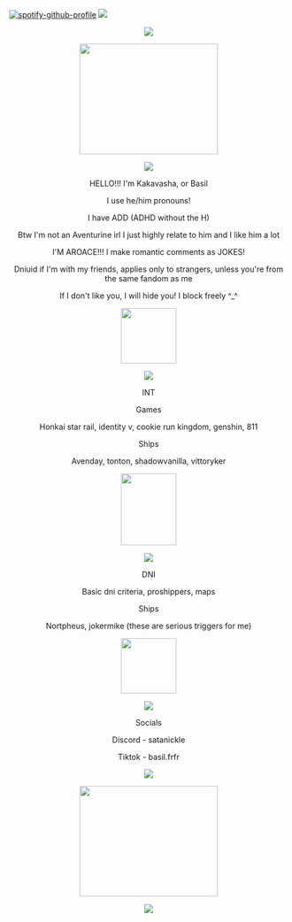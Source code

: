 [![spotify-github-profile](https://spotify-github-profile.kittinanx.com/api/view?uid=31f6zfocqd5fpeh5ukyptputcib4&cover_image=true&theme=natemoo-re&show_offline=false&background_color=121212&interchange=false&bar_color=53b14f&bar_color_cover=true)](https://github.com/kittinan/spotify-github-profile) 
![](https://komarev.com/ghpvc/?username=satanickle&color=green)
<p align="center">
  <img src="https://64.media.tumblr.com/9863d7ca543a895eea48297a5dcdef48/36afa839df5dd5b9-cd/s640x960/c0e01cf9ff91f3d1d548df669d46355174126fe7.gifv"> 
<p align="center">
<img width="250" height="200" src="https://dubuk.carrd.co/assets/images/gallery06/1cf4a0c0_original.jpg?v=ad8986ea">
<p align="center">
<img src="https://64.media.tumblr.com/cdbdce4384252afa596f50a27313c008/0e76e1328a203702-19/s500x750/fe5d2840dc82679ecfa10cf5685c082e98a21c84.gifv">
<p align="center"> HELLO!!! I'm Kakavasha, or Basil
<p align="center"> I use he/him pronouns!
<p align="center"> I have ADD (ADHD without the H)
<p align="center"> Btw I'm not an Aventurine irl I just highly relate to him and I like him a lot
<p align="center"> I'M AROACE!!! I make romantic comments as JOKES!
<p align="center"> Dniuid if I'm with my friends, applies only to strangers, unless you're from the same fandom as me
  <p align="center"> If I don't like you, I will hide you! I block freely ^_^
<p align="center">
<img width="100" height="100" src="https://media1.tenor.com/m/Jbt2snfJUu0AAAAd/811-vittorino.gif">
<p align="center">
<img src="https://64.media.tumblr.com/cdbdce4384252afa596f50a27313c008/0e76e1328a203702-19/s500x750/fe5d2840dc82679ecfa10cf5685c082e98a21c84.gifv">
<p align="center"> INT
<p align="center"> Games
<p align="center"> Honkai star rail, identity v, cookie run kingdom, genshin, 811
<p align="center">Ships
<p align="center">Avenday, tonton, shadowvanilla, vittoryker
<p align="center">
<img width="100" height="130" src="https://media1.tenor.com/m/4fJd-BbmmNQAAAAC/vittorino-811game-811game.gif">
<p align="center">
<img src="https://64.media.tumblr.com/cdbdce4384252afa596f50a27313c008/0e76e1328a203702-19/s500x750/fe5d2840dc82679ecfa10cf5685c082e98a21c84.gifv">
<p align="center"> DNI
<p align="center"> Basic dni criteria, proshippers, maps
<p align="center"> Ships
<p align="center"> Nortpheus, jokermike (these are serious triggers for me)
<p align="center">
<img width="100" height="100" src="https://media1.tenor.com/m/ukPt6NTqnrYAAAAC/vittorino-vittorino-811.gif">
<p align="center">
<img src="https://64.media.tumblr.com/cdbdce4384252afa596f50a27313c008/0e76e1328a203702-19/s500x750/fe5d2840dc82679ecfa10cf5685c082e98a21c84.gifv">
<p align="center"> Socials
<p align="center"> Discord - satanickle
<p align="center"> Tiktok - basil.frfr
<p align="center">
<img src="https://64.media.tumblr.com/cdbdce4384252afa596f50a27313c008/0e76e1328a203702-19/s500x750/fe5d2840dc82679ecfa10cf5685c082e98a21c84.gifv">
<p align="center">
<img width="250" height="200" src="https://static.wikia.nocookie.net/eighteleven/images/2/2c/CutScene02HotelGoreVittorinoB.png/revision/latest?cb=20220829035440.png">
<p align="center">
<img src="https://64.media.tumblr.com/d16c3dc5ff64d6009016dd864f5e6bef/36afa839df5dd5b9-e4/s400x600/5b04a5de04a569e8919ba2308ccb28bb2d5018d9.gifv">
